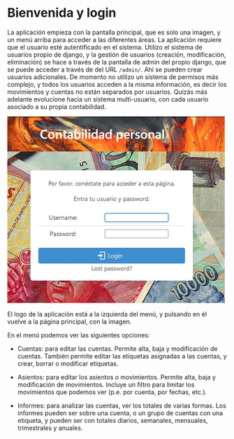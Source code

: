 # Bienvenida y login

La aplicación empieza con la pantalla principal, que es solo una imagen, y un menú arriba para acceder a las diferentes áreas. La aplicación requiere que el usuario esté autentificado en el sistema. Utilizo el sistema de usuarios propio de django, y la gestión de usuarios (creación, modificación, eliminación) se hace a través de la pantalla de admin del propio django, que se puede acceder a través de del URL `/admin/`. Ahí se pueden crear usuarios adicionales. De momento no utilizo un sistema de permisos más complejo, y todos los usuarios acceden a la misma información, es decir los movimientos y cuentas no están separados por usuarios. Quizás más adelante evolucione hacia un sistema multi-usuario, con cada usuario asociado a su propia contabilidad.

![login screen](../img/login_screen.jpg)

El logo de la aplicación está a la izquierda del menú, y pulsando en él vuelve a la página principal, con la imagen.

En el menú podemos ver las siguientes opciones:

  - Cuentas: para editar las cuentas. Permite alta, baja y modificación de cuentas. También permite editar las etiquetas asignadas a las cuentas, y crear, borrar o modificar  etiquetas.

  - Asientos: para editar los asientos o movimientos. Permite alta, baja y modificación de movimientos. Incluye un filtro para limitar los movimientos que podemos ver (p.e. por cuenta, por fechas, etc.).

  - Informes: para analizar las cuentas, ver los totales de varias formas. Los informes pueden ser sobre una cuenta, o un grupo de cuentas con una etiqueta, y pueden ser con totales diarios, semanales, mensuales, trimestrales y anuales.
